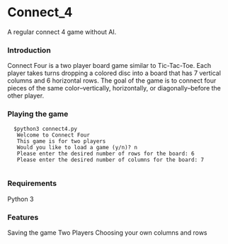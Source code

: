 # Connect_4
A regular connect 4  game without AI. 

### Introduction
 Connect Four is a two player board game similar to Tic-Tac-Toe. Each player takes turns dropping a colored disc into a board that has 7 vertical columns and 6 horizontal rows. The goal of the game is to connect four pieces of the same color–vertically, horizontally, or diagonally–before the other player.
 
 ### Playing the game
 ```
   $python3 connect4.py
    Welcome to Connect Four
    This game is for two players
    Would you like to load a game (y/n)? n
    Please enter the desired number of rows for the board: 6
    Please enter the desired number of columns for the board: 7
    
```
### Requirements
Python 3

### Features
Saving the game
Two Players
Choosing your own columns and rows
